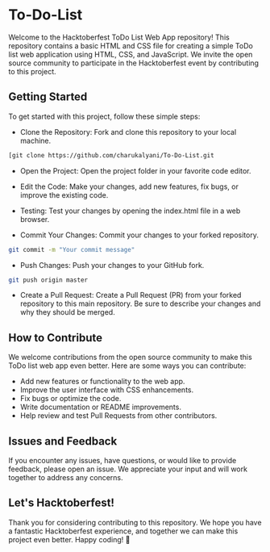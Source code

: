 
# To-Do-List

Welcome to the Hacktoberfest ToDo List Web App repository! This repository contains a basic HTML and CSS file for creating a simple ToDo list web application using HTML, CSS, and JavaScript. We invite the open source community to participate in the Hacktoberfest event by contributing to this project.


## Getting Started

To get started with this project, follow these simple steps:

- Clone the Repository: Fork and clone this repository to your local machine.

```bash
[git clone https://github.com/charukalyani/To-Do-List.git
```

- Open the Project: Open the project folder in your favorite code editor.

- Edit the Code: Make your changes, add new features, fix bugs, or improve the existing code.

- Testing: Test your changes by opening the index.html file in a web browser.

- Commit Your Changes: Commit your changes to your forked repository.

```bash
git commit -m "Your commit message"
```
- Push Changes: Push your changes to your GitHub fork.
```bash
git push origin master
```
- Create a Pull Request: Create a Pull Request (PR) from your forked repository to this main repository. Be sure to describe your changes and why they should be merged.
## How to Contribute

We welcome contributions from the open source community to make this ToDo list web app even better. Here are some ways you can contribute:

- Add new features or functionality to the web app.
- Improve the user interface with CSS enhancements.
- Fix bugs or optimize the code.
- Write documentation or README improvements.
- Help review and test Pull Requests from other contributors.

## Issues and Feedback

If you encounter any issues, have questions, or would like to provide feedback, please open an issue. We appreciate your input and will work together to address any concerns.

## Let's Hacktoberfest!

Thank you for considering contributing to this repository. We hope you have a fantastic Hacktoberfest experience, and together we can make this project even better. Happy coding! 🎉
